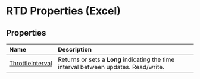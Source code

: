 
# RTD Properties (Excel)

## Properties



|**Name**|**Description**|
|:-----|:-----|
|[ThrottleInterval](ae3a5561-e880-b5ee-763c-f38f887bc2a0.md)|Returns or sets a  **Long** indicating the time interval between updates. Read/write.|
